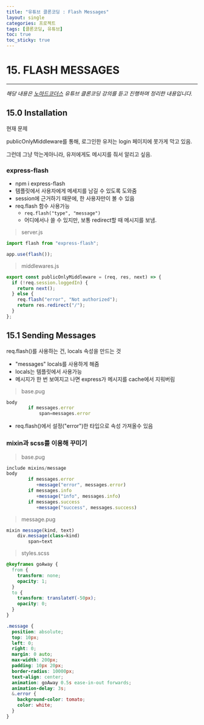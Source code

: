 ```yaml
---
title: "유튜브 클론코딩 : Flash Messages"
layout: single
categories: 프로젝트
tags: [클론코딩, 유튜브]
toc: true
toc_sticky: true
---
```


# 15. FLASH MESSAGES

---

_해당 내용은 [노마드코더스](https://nomadcoders.co/) 유튜브 클론코딩 강의를 듣고 진행하며 정리한 내용입니다._

## 15.0 Installation

현재 문제

publicOnlyMiddleware를 통해, 로그인한 유저는 login 페이지에 못가게 막고 있음.

그런데 그냥 막는게아니라, 유저에게도 메시지를 줘서 알리고 싶음.

### express-flash

- npm i express-flash
- 템플릿에서 사용자에게 메세지를 남길 수 있도록 도와줌
- session에 근거하기 때문에, 한 사용자만이 볼 수 있음
- req.flash 함수 사용가능
  - `req.flash("type", "message")`
  - 어디에서나 쓸 수 있지만, 보통 redirect할 때 메시지를 보냄.

> server.js

```jsx
import flash from "express-flash";

app.use(flash());
```

> middlewares.js

```jsx
export const publicOnlyMiddleware = (req, res, next) => {
  if (!req.session.loggedIn) {
    return next();
  } else {
    req.flash("error", "Not authorized");
    return res.redirect("/");
  }
};
```

## 15.1 Sending Messages

req.flash()를 사용하는 건, locals 속성을 만드는 것

- "messages" locals를 사용하게 해줌
- locals는 템플릿에서 사용가능
- 메시지가 한 번 보여지고 나면 express가 메시지를 cache에서 지워버림

> base.pug

```jsx
body
        if messages.error
            span=messages.error
```

- req.flash()에서 설정("error")한 타입으로 속성 가져올수 있음

### mixin과 scss를 이용해 꾸미기

> base.pug

```jsx
include mixins/message
body
        if messages.error
           +message("error", messages.error)
        if messages.info
           +message("info", messages.info)
        if messages.success
           +message("success", messages.success)
```

> message.pug

```jsx
mixin message(kind, text)
    div.message(class=kind)
        span=text
```

> styles.scss

```scss
@keyframes goAway {
  from {
    transform: none;
    opacity: 1;
  }
  to {
    transform: translateY(-50px);
    opacity: 0;
  }
}

.message {
  position: absolute;
  top: 10px;
  left: 0;
  right: 0;
  margin: 0 auto;
  max-width: 200px;
  padding: 10px 20px;
  border-radius: 10000px;
  text-align: center;
  animation: goAway 0.5s ease-in-out forwards;
  animation-delay: 3s;
  &.error {
    background-color: tomato;
    color: white;
  }
}
```
